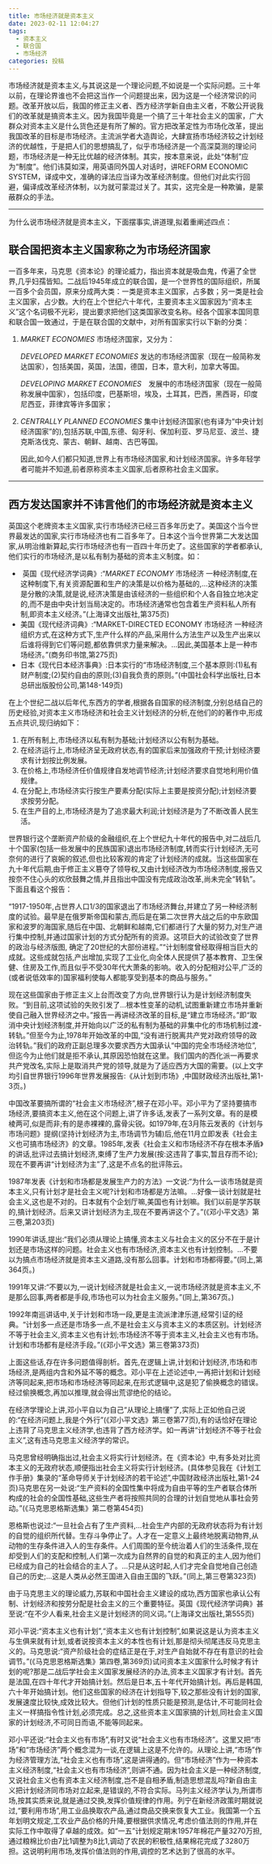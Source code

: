 ```yaml
---
title: 市场经济就是资本主义
date: 2023-02-11 12:04:27
tags:
  - 资本主义
  - 联合国
  - 市场经济
categories: 投稿
---
```


​	市场经济就是资本主义,与其说这是一个理论问题,不如说是一个实际问题。三十年以前，在理论界谁也不会把这当作一个问题提出来，因为这是一个经济常识的问题。改革开放以后，我国的修正主义者、西方经济学新自由主义者，不敢公开说我们的改革就是搞资本主义。因为我国毕竟是一个搞了三十年社会主义的国家，广大群众对资本主义是什么货色还是有所了解的。官方把改革定性为市场化改革，提出我国改革的目标是市场经济。主流派学者大造舆论，大肆宣扬市场经济较之计划经济的优越性，于是把人们的思想搞乱了，似乎市场经济是一个高深莫测的理论问题，市场经济是一种无比优越的经济体制。其实，按本意来说，此处“体制”应为“制度”。他们讳莫如深，用英语同外国人对话时，讲REFORM ECONOMIC SYSTEM，译成中文，准确的译法应当译为改革经济制度。但他们对此实行回避，偏译成改革经济体制，以为就可蒙混过关了。其实，这完全是一种欺骗，是蒙蔽群众的手法。



---



为什么说市场经济就是资本主义，下面摆事实,讲道理,拟着重阐述四点：

## 联合国把资本主义国家称之为市场经济国家

​	一百多年来，马克思《资本论》的理论威力，指出资本就是吸血鬼，传遍了全世界,几乎妇孺皆知。二战后1945年成立的联合国，是一个世界性的国际组织，所属一百多个会员国，原来分成两大类：一类是资本主义国家，占多数；另一类是社会主义国家，占少数。大约在上个世纪六十年代，主要资本主义国家因为“资本主义”这个名词极不光彩，提出要求把他们这类国家改变名称。经各个国家本国同意和联合国一致通过，于是在联合国的文献中，对所有国家实行以下新的分类：

1. *MARKET ECONOMIES*  市场经济国家，又分为：

  	*DEVELOPED MARKET ECONOMIES* 发达的市场经济国家（现在一般简称发达国家），包括美国，英国，法国，德国，日本，意大利，加拿大等国。
  	
  	*DEVELOPING MARKET ECONOMIES*　发展中的市场经济国家（现在一般简称发展中国家），包括印度，巴基斯坦，埃及，土耳其，巴西，黑西哥，印度尼西亚，菲律宾等许多国家；

  


2. *CENTRALLY PLANNED ECONOMIES* 集中计划经济国家(也有译为“中央计划经济国家”的),包括苏联,中国,东德、匈牙利、保加利亚、罗马尼亚、波兰、捷克斯洛伐克、蒙古、朝鲜、越南、古巴等国。

  	因此,如今人们都只知道,世界上有市场经济国家,和计划经济国家。许多年轻学者可能并不知道,前者原称资本主义国家,后者原称社会主义国家。

---

## 西方发达国家并不讳言他们的市场经济就是资本主义

​	英国这个老牌资本主义国家,实行市场经济已经三百多年历史了。美国这个当今世界最发达的国家,实行市场经济也有二百多年了。日本这个当今世界第二大发达国家,从明治维新算起,实行市场经济也有一百四十年历史了。这些国家的学者都承认,他们实行的市场经济,是以私有制为基础的资本主义制度。如：

- ​	英国《现代经济学词典》:“*MARKET ECONOMY* 市场经济 一种经济制度,在这种制度下,有关资源配置和生产的决策是以价格为基础的,…这种经济的决策是分散的决策,就是说,经济决策是由该经济的一些组织和个人各自独立地决定的,而不是由中央计划当局决定的。市场经济通常也包含着生产资料私人所有制,即资本主义经济。”(上海译文出版社,第375页)
- 美国《现代经济词典》:“MARKET-DIRECTED ECONOMY 市场经济 一种经济组织方式,在这种方式下,生产什么样的产品,采用什么方法生产以及生产出来以后谁将得到它们等问题,都依靠供求力量来解决。…因此,美国基本上是一种市场经济。”(商务印书馆,第275页) 
- 日本《现代日本经济事典》:日本实行的“市场经济制度,三个基本原则:(1)私有财产制度;(2)契约自由的原则;(3)自我负责的原则。”(中国社会科学出版社,日本总研出版股份公司,第148-149页)

​	在上个世纪二战以后年代,东西方的学者,根据各自国家的经济制度,分别总结自己的历史经验,对资本主义市场经济和社会主义计划经济的分析,在他们的的著作中,形成五点共识,现归纳如下：

1. 在所有制上,市场经济以私有制为基础;计划经济以公有制为基础。
2. 在经济运行上,市场经济呈无政府状态,有的国家后来加强政府干预;计划经济要求有计划按比例发展。
3. 在价格上,市场经济任价值规律自发地调节经济;计划经济要求自觉地利用价值规律。
4. 在分配上,市场经济实行按生产要素分配(实际上主要是按资分配);计划经济要求按劳分配。
5. 在生产目的上,市场经济是为了追求最大利润;计划经济是为了不断改善人民生活。



​	世界银行这个垄断资产阶级的金融组织,在上个世纪九十年代的报告中,对二战后几十个国家(包括一些发展中的民族国家)退出市场经济制度,转而实行计划经济,无可奈何的进行了哀婉的叙述,但也比较客观的肯定了计划经济的成就。当这些国家在九十年代后期,由于修正主义篡夺了领导权,又由计划经济改为市场经济制度,报告又按奈不住心头的欢欣鼓舞之情,并且指出中国没有完成政治改革,尚未完全“转轨”。下面且看这个报告：

​	“1917-1950年,占世界人口1/3的国家退出了市场经济舞台,并建立了另一种经济制度的试验。最早是在俄罗斯帝国和蒙古,而后是在第二次世界大战之后的中东欧国家和波罗的海国家,随后在中国、北朝鲜和越南,它们都进行了大量的努力,对生产进行集中控制,并通过国家计划的方式分配所有的资源。这项巨大的试验改变了世界的政治与经济版图, 确定了20世纪的大部份进程。”“计划制度曾经取得相当巨大的成就。这些成就包括,产出增加,实现了工业化,向全体人民提供了基本教育、卫生保健、住房及工作,而且似乎不受30年代大萧条的影响。收入的分配相对公平,广泛的(或者说低效率的)国家福利使每人都能享受到基本的商品与服务。”

​	现在这些国家由于修正主义上台而改变了方向,世界银行认为是计划经济制度失败。“到目前,这项试验的失败引发了…根本性变革的动机,试图重新建立市场并重新使自己融入世界经济之中。”报告一再讲经济改革的目标,是“建立市场经济。”即“取消中央计划经济制度,并开始向以广泛的私有制为基础的非集中化的市场机制过渡-转轨。”但至今为止,1978年开始改革的中国,“没有进行脱离共产党对政府领导的政治转轨。”我们的政府正副总理多次要求西方大国承认“中国的完全市场经济地位”,但迄今为止他们就是拒不承认,其原因恐怕就在这里。我们国内的西化派一再要求共产党改名,实际上是取消共产党的领导,就是为了适应西方大国的需要。(以上文字均引自世界银行1996年世界发展报告:《从计划到市场》,中国财政经济出版社,第1-3页。)

​	中国改革要搞所谓的“社会主义市场经济”,根子在邓小平。邓小平为了坚持要搞市场经济,要搞资本主义,他在这个问题上,讲了许多话,发表了一系列文章。有的是模棱两可,似是而非;有的是赤裸裸的,露骨尖锐。如1979年,在3月陈云发表的《计划与市场问题》提纲(坚持计划经济为主,市场调节为辅)后,他在11月立即发表《社会主义也可搞市场经济》的文章。1985年,发表《社会主义和市场经济不存在根本矛盾》的讲话,批评过去搞计划经济,束缚了生产力发展(按:这违背了事实,暂且存而不论);现在不要再讲“计划经济为主”了,这是不点名的批评陈云。

​	1987年发表《计划和市场都是发展生产力的方法》一文说:“为什么一谈市场就是资本主义,只有计划才是社会主义呢?计划和市场都是方法嘛。…好像一谈计划就是社会主义,这也是不对的。日本就有个企划厅嘛,美国也有计划嘛。我们以前是学苏联的,搞计划经济。后来又讲计划经济为主,现在不要再讲这个了。”(《邓小平文选》第三卷,第203页)

​	1990年讲话,提出:“我们必须从理论上搞懂,资本主义与社会主义的区分不在于是计划还是市场这样的问题。社会主义也有市场经济,资本主义也有计划控制。…不要以为搞点市场经济就是资本主义道路,没有那么回事。计划和市场都得要。”(同上,第364页。)

​	1991年又讲:“不要以为,一说计划经济就是社会主义,一说市场经济就是资本主义,不是那么回事,两者都是手段,市场也可以为社会主义服务。”(同上,第367页。)

​	1992年南巡讲话中,关于计划和市场一段,更是主流派津津乐道,经常引证的经典。“计划多一点还是市场多一点,不是社会主义与资本主义的本质区别。计划经济不等于社会主义,资本主义也有计划;市场经济不等于资本主义,社会主义也有市场。计划和市场都有是经济手段。”(《邓小平文选》第三卷第373页)

​	上面这些话,存在许多问题值得剖析。首先,在逻辑上讲,计划和计划经济,市场和市场经济,是两组内含和外延不等的概念。邓小平在上述论述中,一再把计划和计划经济等同起来,把市场和市场经济等同起来,在形式逻辑中,这是犯了偷换概念的错误。经过偷换概念,再加以推理,就会得出荒谬绝伦的结论。

​	在经济学理论上讲,邓小平自以为自己“从理论上搞懂”了,实际上正如他自己说的:“在经济问题上,我是个外行”(《邓小平文选》第三卷第77页),有的话恰好在理论上违背了马克思主义经济学,也违背了西方经济学。如一再讲“计划经济不等于社会主义”,这有违马克思主义经济学的常识。

​	马克思曾经明确指出过,社会主义将实行计划经济。在《资本论》中,有多处对比资本主义的无政府状态,顺便指出社会主义将实行计划经济。(具体参见我在《计划工作手册》集录的“革命导师关于计划经济的若干论述”,中国财政经济出版社,第1-24页)马克思在另一处说:“生产资料的全国性集中将成为自由平等的生产者联合体所构成的社会的全国性基础,这些生产者将按照共同的合理的计划自觉地从事社会劳动。”(《马克思恩格斯选集》第二卷第454页)

​	恩格斯也说过:“一旦社会占有了生产资料,…社会生产内部的无政府状态将为有计划的自觉的组织所代替。生存斗争停止了。人才在一定意义上最终地脱离动物界,从动物的生存条件进入人的生存条件。人们周围的至今统治着人们的生活条件,现在却受到人们的支配和控制,人们第一次成为自然界的自觉的和真正的主人,因为他们已经成为自己的社会结合的主人了。…只是从这时起,人们才完全自觉地自己创造自己的历史;…这是人类从必然王国进入自由王国的飞跃。”(同上,第三卷第323页)

​	由于马克思主义的理论威力,苏联和中国社会主义建设的成功,西方国家也承认公有制、计划经济和按劳分配是社会主义的三个重要特征。英国《现代经济学词典》甚至说:“在不少人看来,社会主义是计划经济的同义词。”(上海译文出版社,第555页)

​	邓小平说:“资本主义也有计划”,“资本主义也有计划控制”,如果说这是认为资本主义与生俱来就有计划,或者说按资本主义的本性也有计划,那是彻头彻尾违反马克思主义的。马克思说:“资产阶级社会的症结正是在于,对生产自始就不存在有意识的社会调节。”(《马克思恩格斯选集》第四卷,第369页)试问资本主义国家什么时候才有计划的呢?那是二战后学社会主义国家发展经济的办法,资本主义国家才有计划。首先是法国,在四十年代才开始搞计划。然后是日本,五十年代开始搞计划。再后是韩国,六十年开始搞计划。他们这些国家的经济在计划指导下,较之那些没有计划的国家,发展速度比较快,成效比较大。但他们计划的性质只能是预测,是估计,不可能同社会主义一样搞指令性计划,必须完成。总之,这些资本主义国家搞的计划,同社会主义国家的计划经济,不可同日而语,不能等同起来。

​	邓小平还说:“社会主义也有市场”,有时又说“社会主义也有市场经济”。这里又把“市场”和“市场经济”两个概念混为一谈,在逻辑上这是不允许的。从理论上讲,“市场”作为经济管理方法,“社会主义也有市场”,这是讲得通的。但“市场经济”作为一种资本主义经济制度,“社会主义也有市场经济”,则讲不通。因为社会主义是一种经济制度,又说社会主义也有资本主义经济制度,岂不是自相矛盾,制造思想混乱吗?新自由主义把计划经济同市场对立起来,是错误的,不符合实际。马列主义经济学认为,所谓市场,按其实质来说,就是通过交换,发挥价值规律的作用。列宁在新经济政策时期就说过,“要利用市场”,用工业品换取农产品,通过商品交换来恢复大工业。我国第一个五年划明文规定,工农业产品价格的升降,要根据供求情况,考虑价值法则的作用,并在实际工作中取得了卓越的成效。如“一五”计划规定期末1957年棉花产量3270万担,通过粮棉比价由7比1调整为8比1,调动了农民的积极性,结果棉花完成了3280万担。这说明利用市场,发挥价值法则的作用,调控的艺术达到了很高的水平。
